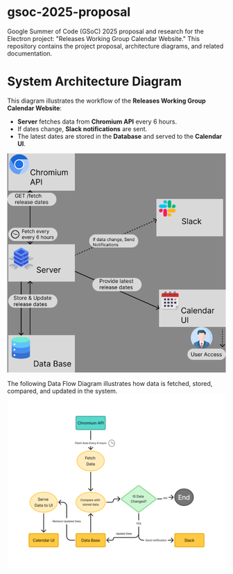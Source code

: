 # gsoc-2025-proposal
Google Summer of Code (GSoC) 2025 proposal and research for the Electron project:  "Releases Working Group Calendar Website." This repository contains the project  proposal, architecture diagrams, and related documentation.


# System Architecture Diagram

This diagram illustrates the workflow of the **Releases Working Group Calendar Website**:
- **Server** fetches data from **Chromium API** every 6 hours.
- If dates change, **Slack notifications** are sent.
- The latest dates are stored in the **Database** and served to the **Calendar UI**.

![System Architecture](Diagrams/system_architecture.png)


The following Data Flow Diagram illustrates how data is fetched, stored, compared, and updated in the system.
![Data flow](Diagrams/Data_flow_diagram_Gsoc.png)
